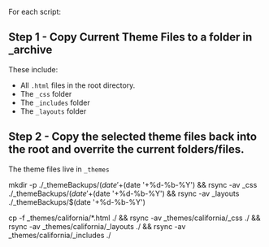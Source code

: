 For each script:

## Step 1 - Copy Current Theme Files to a folder in _archive

These include:

* All `.html` files in the root directory.
* The `_css` folder
* The `_includes` folder
* The `_layouts` folder

## Step 2 - Copy the selected theme files back into the root and overrite the current folders/files.

The theme files live in `_themes` 

mkdir -p ./_themeBackups/$(date '+%d-%b-%Y') && cp *.html ./_themeBackups/$(date '+%d-%b-%Y') && rsync -av _css ./_themeBackups/$(date '+%d-%b-%Y') && rsync -av _includes ./_themeBackups/$(date '+%d-%b-%Y') && rsync -av _layouts ./_themeBackups/$(date '+%d-%b-%Y')

cp -f _themes/california/*.html ./ && rsync -av _themes/california/_css ./ && rsync -av _themes/california/_layouts ./ && rsync -av _themes/california/_includes ./

